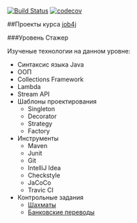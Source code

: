 [![Build Status](https://travis-ci.org/KirillBelyaev74/job4j_elementary.svg?branch=master)](https://travis-ci.org/KirillBelyaev74/job4j_elementary)
[![codecov](https://codecov.io/gh/KirillBelyaev74/job4j_elementary/branch/master/graph/badge.svg)](https://codecov.io/gh/KirillBelyaev74/job4j_elementary)

##Проекты курса [job4j](http://job4j.ru)

###Уровень Стажер

Изученые технологии на данном уровне:
- Синтаксис языка Java
- ООП
- Collections Framework
- Lambda
- Stream API
- Шаблоны проектирования
    - Singleton
    - Decorator
    - Strategy
    - Factory
- Инструменты
    - Maven
    - Junit
    - Git
    - IntelliJ Idea
    - Сheckstyle
    - JaCoCo
    - Travic CI
- Контрольные задания
    - [Шахматы](https://github.com/KirillBelyaev74/job4j_elementary/tree/master/puzzle/src/main/java/ru/job4j/puzzle)
    - [Банковские переводы](https://github.com/KirillBelyaev74/job4j_elementary/tree/master/chapter_003/src/main/java/ru/job4j/bank)

